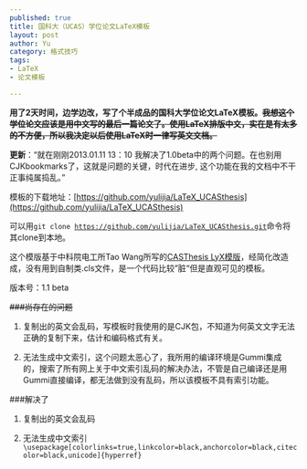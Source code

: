 ```yaml
--- 
published: true
title: 国科大（UCAS）学位论文LaTeX模板
layout: post
author: Yu
category: 格式技巧
tags: 
- LaTeX
- 论文模板

---
```

**用了2天时间，边学边改，写了个半成品的国科大学位论文LaTeX模板。<del>我想这个学位论文应该是用中文写的最后一篇论文了。使用LaTeX排版中文，实在是有太多的不方便，所以我决定以后使用LaTeX时一律写英文文档。</del>**

**更新**：<q>就在刚刚2013.01.11 13：10 我解决了1.0beta中的两个问题。在也别用CJKbookmarks了，这就是问题的关键，时代在进步, 这个功能在我的文档中不干正事纯属捣乱。</q>

模板的下载地址：[https://github.com/yulijia/LaTeX_UCASthesis](https://github.com/yulijia/LaTeX_UCASthesis)

可以用<code>git clone https://github.com/yulijia/LaTeX_UCASthesis.git</code>命令将其clone到本地。

这个模版基于中科院电工所Tao Wang所写的[CASThesis LyX模版](http://code.google.com/p/cas-lyx-template/)，经简化改造成，没有用到自制类.cls文件，是一个代码比较”脏“但是直观可见的模板。

版本号：1.1 beta


<del>###尚存在的问题

1. 复制出的英文会乱码，写模板时我使用的是CJK包，不知道为何英文文字无法正确的复制下来，估计和编码格式有关。

2. 无法生成中文索引，这个问题太恶心了，我所用的编译环境是Gummi集成的，搜索了所有网上关于中文索引乱码的解决办法，不管是自己编译还是用Gummi直接编译，都无法做到没有乱码，所以该模板不具有索引功能。</del>

###解决了

1. 复制出的英文会乱码

2. 无法生成中文索引 <code>\usepackage[colorlinks=true,linkcolor=black,anchorcolor=black,citecolor=black,unicode]{hyperref}</code>


